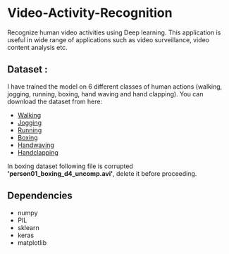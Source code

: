 # Video-Activity-Recognition
Recognize human video activities using Deep learning. This application is useful in wide range of applications such as video surveillance, video content analysis etc.

## Dataset :
I have trained the model on 6 different classes of human actions (walking, jogging, running, boxing, hand waving and hand clapping).
You can download the dataset from here:

* [Walking](http://www.nada.kth.se/cvap/actions/walking.zip)
* [Jogging](http://www.nada.kth.se/cvap/actions/jogging.zip)
* [Running](http://www.nada.kth.se/cvap/actions/running.zip)
* [Boxing](http://www.nada.kth.se/cvap/actions/boxing.zip)
* [Handwaving](http://www.nada.kth.se/cvap/actions/handwaving.zip)
* [Handclapping](http://www.nada.kth.se/cvap/actions/handclapping.zip)

In boxing dataset following file is corrupted **'person01_boxing_d4_uncomp.avi'**, delete it before proceeding.

## Dependencies
* numpy
* PIL
* sklearn
* keras
* matplotlib

